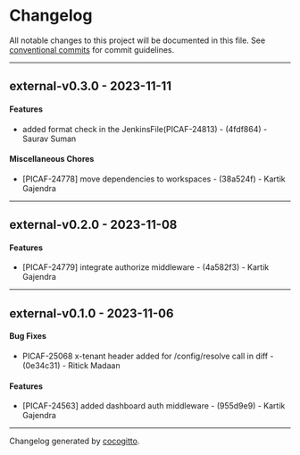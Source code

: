 # Changelog
All notable changes to this project will be documented in this file. See [conventional commits](https://www.conventionalcommits.org/) for commit guidelines.

- - -
## external-v0.3.0 - 2023-11-11
#### Features
- added format check in the JenkinsFile(PICAF-24813) - (4fdf864) - Saurav Suman
#### Miscellaneous Chores
- [PICAF-24778] move dependencies to workspaces - (38a524f) - Kartik Gajendra

- - -

## external-v0.2.0 - 2023-11-08
#### Features
- [PICAF-24779] integrate authorize middleware - (4a582f3) - Kartik Gajendra

- - -

## external-v0.1.0 - 2023-11-06
#### Bug Fixes
- PICAF-25068 x-tenant header added for /config/resolve call in diff - (0e34c31) - Ritick Madaan
#### Features
- [PICAF-24563] added dashboard auth middleware - (955d9e9) - Kartik Gajendra

- - -

Changelog generated by [cocogitto](https://github.com/cocogitto/cocogitto).